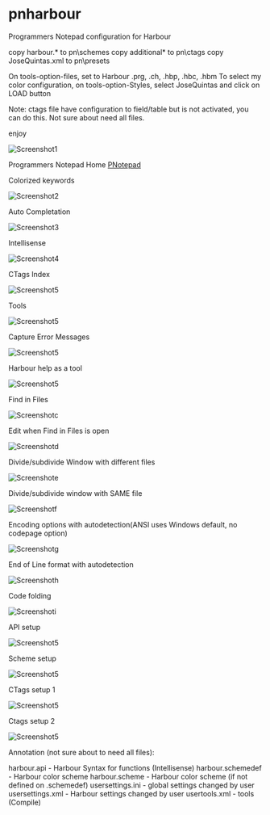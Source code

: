 # pnharbour
Programmers Notepad configuration for Harbour

copy harbour.*       to pn\schemes
copy additional*     to pn\ctags
copy JoseQuintas.xml to pn\presets

On tools-option-files, set to Harbour .prg, .ch, .hbp, .hbc, .hbm
To select my color configuration, on tools-option-Styles, select JoseQuintas and click on LOAD button

Note: ctags file have configuration to field/table but is not activated, you can do this. Not sure about need all files.

enjoy

![Screenshot1](https://github.com/JoseQuintas/pnharbour/blob/master/images/pnotepad0.png)

Programmers Notepad Home [PNotepad](http://pnotepad.org/)

Colorized keywords

![Screenshot2](https://github.com/JoseQuintas/pnharbour/blob/master/images/pnotepad1.png)

Auto Completation

![Screenshot3](https://github.com/JoseQuintas/pnharbour/blob/master/images/pnotepad2.png)

Intellisense

![Screenshot4](https://github.com/JoseQuintas/pnharbour/blob/master/images/pnotepad3.png)

CTags Index

![Screenshot5](https://github.com/JoseQuintas/pnharbour/blob/master/images/pnotepad4.png)

Tools

![Screenshot5](https://github.com/JoseQuintas/pnharbour/blob/master/images/pnotepad5.png)

Capture Error Messages

![Screenshot5](https://github.com/JoseQuintas/pnharbour/blob/master/images/pnotepad6.png)

Harbour help as a tool

![Screenshot5](https://github.com/JoseQuintas/pnharbour/blob/master/images/pnotepadb.png)

Find in Files

![Screenshotc](https://github.com/JoseQuintas/pnharbour/blob/master/images/pnotepadc.png)

Edit when Find in Files is open

![Screenshotd](https://github.com/JoseQuintas/pnharbour/blob/master/images/pnotepadd.png)

Divide/subdivide Window with different files

![Screenshote](https://github.com/JoseQuintas/pnharbour/blob/master/images/pnotepade.png)

Divide/subdivide window with SAME file

![Screenshotf](https://github.com/JoseQuintas/pnharbour/blob/master/images/pnotepadf.png)

Encoding options with autodetection(ANSI uses Windows default, no codepage option)

![Screenshotg](https://github.com/JoseQuintas/pnharbour/blob/master/images/pnotepadg.png)

End of Line format with autodetection

![Screenshoth](https://github.com/JoseQuintas/pnharbour/blob/master/images/pnotepadh.png)

Code folding

![Screenshoti](https://github.com/JoseQuintas/pnharbour/blob/master/images/pnotepadi.png)


API setup

![Screenshot5](https://github.com/JoseQuintas/pnharbour/blob/master/images/pnotepad7.png)

Scheme setup

![Screenshot5](https://github.com/JoseQuintas/pnharbour/blob/master/images/pnotepad8.png)

CTags setup 1

![Screenshot5](https://github.com/JoseQuintas/pnharbour/blob/master/images/pnotepad9.png)

Ctags setup 2

![Screenshot5](https://github.com/JoseQuintas/pnharbour/blob/master/images/pnotepada.png)

Annotation (not sure about to need all files):

harbour.api - Harbour Syntax for functions (Intellisense)
harbour.schemedef - Harbour color scheme
harbour.scheme - Harbour color scheme (if not defined on .schemedef)
usersettings.ini - global settings changed by user
usersettings.xml - Harbour settings changed by user
usertools.xml - tools (Compile)

